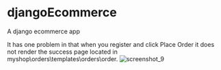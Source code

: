 # djangoEcommerce
A django ecommerce app

It has one problem in that when you register and click Place Order it does not render the success page located in myshop\orders\templates\orders\order.
![screenshot_9](https://user-images.githubusercontent.com/21030885/44479964-046a5380-a67d-11e8-97ad-e32dcdc33324.jpg)
